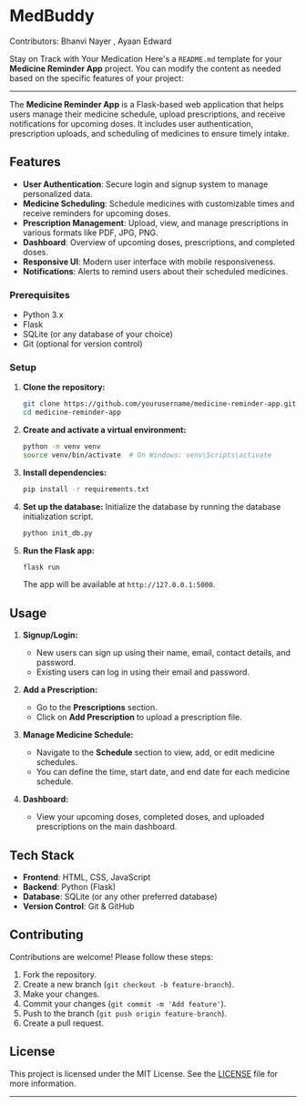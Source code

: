 # MedBuddy

Contributors: Bhanvi Nayer , Ayaan Edward

Stay on Track with Your Medication
Here's a `README.md` template for your **Medicine Reminder App** project. You can modify the content as needed based on the specific features of your project:

---

The **Medicine Reminder App** is a Flask-based web application that helps users manage their medicine schedule, upload prescriptions, and receive notifications for upcoming doses. It includes user authentication, prescription uploads, and scheduling of medicines to ensure timely intake.

## Features

- **User Authentication**: Secure login and signup system to manage personalized data.
- **Medicine Scheduling**: Schedule medicines with customizable times and receive reminders for upcoming doses.
- **Prescription Management**: Upload, view, and manage prescriptions in various formats like PDF, JPG, PNG.
- **Dashboard**: Overview of upcoming doses, prescriptions, and completed doses.
- **Responsive UI**: Modern user interface with mobile responsiveness.
- **Notifications**: Alerts to remind users about their scheduled medicines.


### Prerequisites

- Python 3.x
- Flask
- SQLite (or any database of your choice)
- Git (optional for version control)

### Setup

1. **Clone the repository:**
   ```bash
   git clone https://github.com/yourusername/medicine-reminder-app.git
   cd medicine-reminder-app
   ```

2. **Create and activate a virtual environment:**
   ```bash
   python -m venv venv
   source venv/bin/activate  # On Windows: venv\Scripts\activate
   ```

3. **Install dependencies:**
   ```bash
   pip install -r requirements.txt
   ```

4. **Set up the database:**
   Initialize the database by running the database initialization script.
   ```bash
   python init_db.py
   ```

5. **Run the Flask app:**
   ```bash
   flask run
   ```
   The app will be available at `http://127.0.0.1:5000`.

## Usage

1. **Signup/Login:**
   - New users can sign up using their name, email, contact details, and password.
   - Existing users can log in using their email and password.
   
2. **Add a Prescription:**
   - Go to the **Prescriptions** section.
   - Click on **Add Prescription** to upload a prescription file.

3. **Manage Medicine Schedule:**
   - Navigate to the **Schedule** section to view, add, or edit medicine schedules.
   - You can define the time, start date, and end date for each medicine schedule.

4. **Dashboard:**
   - View your upcoming doses, completed doses, and uploaded prescriptions on the main dashboard.

## Tech Stack

- **Frontend**: HTML, CSS, JavaScript
- **Backend**: Python (Flask)
- **Database**: SQLite (or any other preferred database)
- **Version Control**: Git & GitHub

## Contributing

Contributions are welcome! Please follow these steps:

1. Fork the repository.
2. Create a new branch (`git checkout -b feature-branch`).
3. Make your changes.
4. Commit your changes (`git commit -m 'Add feature'`).
5. Push to the branch (`git push origin feature-branch`).
6. Create a pull request.

## License

This project is licensed under the MIT License. See the [LICENSE](LICENSE) file for more information.

---

